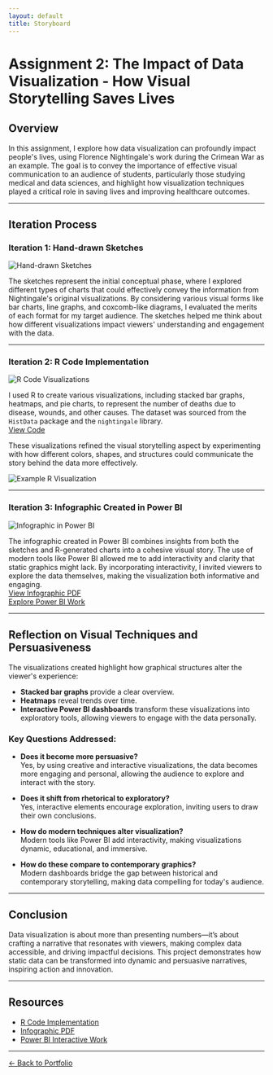 ```yaml
---
layout: default
title: Storyboard
---
```

# Assignment 2: The Impact of Data Visualization - How Visual Storytelling Saves Lives

## Overview
In this assignment, I explore how data visualization can profoundly impact people's lives, using Florence Nightingale's work during the Crimean War as an example. The goal is to convey the importance of effective visual communication to an audience of students, particularly those studying medical and data sciences, and highlight how visualization techniques played a critical role in saving lives and improving healthcare outcomes.

---

## Iteration Process

### Iteration 1: Hand-drawn Sketches
![Hand-drawn Sketches](images/Image13.png)

The sketches represent the initial conceptual phase, where I explored different types of charts that could effectively convey the information from Nightingale's original visualizations. By considering various visual forms like bar charts, line graphs, and coxcomb-like diagrams, I evaluated the merits of each format for my target audience. The sketches helped me think about how different visualizations impact viewers' understanding and engagement with the data.

---

### Iteration 2: R Code Implementation
![R Code Visualizations](images/image17.png)

I used R to create various visualizations, including stacked bar graphs, heatmaps, and pie charts, to represent the number of deaths due to disease, wounds, and other causes. The dataset was sourced from the `HistData` package and the `nightingale` library.  
[View Code](Iteration%202.R)

These visualizations refined the visual storytelling aspect by experimenting with how different colors, shapes, and structures could communicate the story behind the data more effectively.

![Example R Visualization](images/image14.png)

---

### Iteration 3: Infographic Created in Power BI
![Infographic in Power BI](images/image15.png)

The infographic created in Power BI combines insights from both the sketches and R-generated charts into a cohesive visual story. The use of modern tools like Power BI allowed me to add interactivity and clarity that static graphics might lack. By incorporating interactivity, I invited viewers to explore the data themselves, making the visualization both informative and engaging.  
[View Infographic PDF](https://drive.google.com/file/d/1TziKhHqkQk588XkR63aUhDiYvdYIhBqX/view?usp=sharing)  
[Explore Power BI Work](https://drive.google.com/file/d/1y_E7Lj136c9FRb_kl-lUeiqVp9OrcMFD/view?usp=sharing)

---

## Reflection on Visual Techniques and Persuasiveness

The visualizations created highlight how graphical structures alter the viewer's experience:
- **Stacked bar graphs** provide a clear overview.
- **Heatmaps** reveal trends over time.
- **Interactive Power BI dashboards** transform these visualizations into exploratory tools, allowing viewers to engage with the data personally.

### Key Questions Addressed:
- **Does it become more persuasive?**  
  Yes, by using creative and interactive visualizations, the data becomes more engaging and personal, allowing the audience to explore and interact with the story.

- **Does it shift from rhetorical to exploratory?**  
  Yes, interactive elements encourage exploration, inviting users to draw their own conclusions.

- **How do modern techniques alter visualization?**  
  Modern tools like Power BI add interactivity, making visualizations dynamic, educational, and immersive.

- **How do these compare to contemporary graphics?**  
  Modern dashboards bridge the gap between historical and contemporary storytelling, making data compelling for today's audience.

---

## Conclusion
Data visualization is about more than presenting numbers—it’s about crafting a narrative that resonates with viewers, making complex data accessible, and driving impactful decisions. This project demonstrates how static data can be transformed into dynamic and persuasive narratives, inspiring action and innovation.

---

## Resources
- [R Code Implementation](https://drive.google.com/file/d/1fy3rmqZTt_2nv1OxDG2jlnmHbdjcP6i4/view?usp=sharing)
- [Infographic PDF](https://drive.google.com/file/d/1TziKhHqkQk588XkR63aUhDiYvdYIhBqX/view?usp=sharing)
- [Power BI Interactive Work](https://drive.google.com/file/d/1y_E7Lj136c9FRb_kl-lUeiqVp9OrcMFD/view?usp=sharing)

---

[← Back to Portfolio](../README.md)
